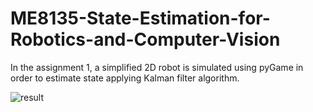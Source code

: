 # ME8135-State-Estimation-for-Robotics-and-Computer-Vision

In the assignment 1, a simplified 2D robot is simulated using pyGame in order to estimate state applying Kalman filter algorithm.

![result](https://user-images.githubusercontent.com/82809946/120168901-a5b26b00-c214-11eb-979d-2b6ac5ccbfc3.png)

